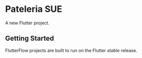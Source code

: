 # Pateleria SUE

A new Flutter project.

## Getting Started

FlutterFlow projects are built to run on the Flutter _stable_ release.
